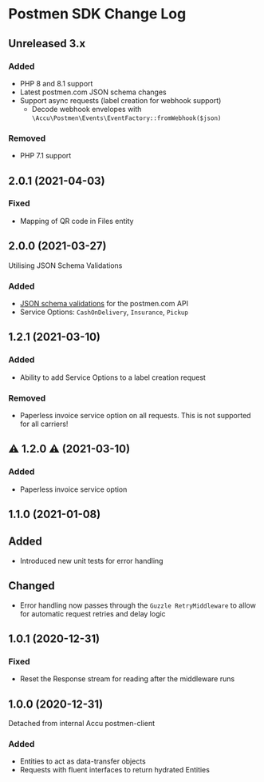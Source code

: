 # Postmen SDK Change Log

## Unreleased 3.x
### Added
 - PHP 8 and 8.1 support
 - Latest postmen.com JSON schema changes
 - Support async requests (label creation for webhook support)
   - Decode webhook envelopes with `\Accu\Postmen\Events\EventFactory::fromWebhook($json)`

### Removed
 - PHP 7.1 support

## 2.0.1 (2021-04-03)
### Fixed
 - Mapping of QR code in Files entity

## 2.0.0 (2021-03-27)
Utilising JSON Schema Validations
### Added
 - [JSON schema validations](./resources/schemas/com.postmen.api) for the postmen.com API
 - Service Options: `CashOnDelivery`, `Insurance`, `Pickup`

## 1.2.1 (2021-03-10)
### Added
 - Ability to add Service Options to a label creation request
### Removed
 - Paperless invoice service option on all requests.
   This is not supported for all carriers!

## ⚠️ 1.2.0 ⚠️ (2021-03-10)
### Added
 - Paperless invoice service option

## 1.1.0 (2021-01-08)
## Added
 - Introduced new unit tests for error handling
## Changed
 - Error handling now passes through the `Guzzle RetryMiddleware` to allow
   for automatic request retries and delay logic

## 1.0.1 (2020-12-31)
### Fixed
 - Reset the Response stream for reading after the middleware runs

## 1.0.0 (2020-12-31)
Detached from internal Accu postmen-client
### Added
 - Entities to act as data-transfer objects
 - Requests with fluent interfaces to return hydrated Entities

